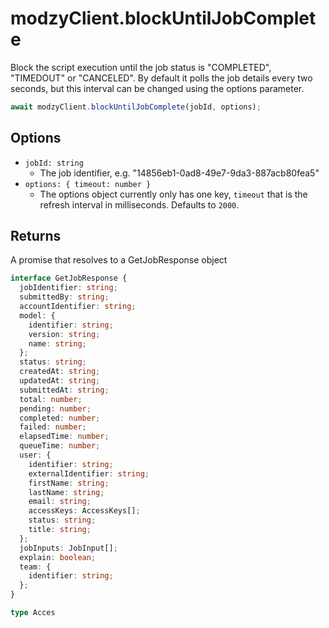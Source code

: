 # modzyClient.blockUntilJobComplete

Block the script execution until the job status is "COMPLETED", "TIMEDOUT" or "CANCELED". By default it polls the job details every two seconds, but this interval can be changed using the options parameter.

```javascript
await modzyClient.blockUntilJobComplete(jobId, options);
```

## Options

- `jobId: string`
  - The job identifier, e.g. "14856eb1-0ad8-49e7-9da3-887acb80fea5"
- `options: { timeout: number }`
  - The options object currently only has one key, `timeout` that is the refresh interval in milliseconds. Defaults to `2000`.

## Returns

A promise that resolves to a GetJobResponse object

```typescript
interface GetJobResponse {
  jobIdentifier: string;
  submittedBy: string;
  accountIdentifier: string;
  model: {
    identifier: string;
    version: string;
    name: string;
  };
  status: string;
  createdAt: string;
  updatedAt: string;
  submittedAt: string;
  total: number;
  pending: number;
  completed: number;
  failed: number;
  elapsedTime: number;
  queueTime: number;
  user: {
    identifier: string;
    externalIdentifier: string;
    firstName: string;
    lastName: string;
    email: string;
    accessKeys: AccessKeys[];
    status: string;
    title: string;
  };
  jobInputs: JobInput[];
  explain: boolean;
  team: {
    identifier: string;
  };
}

type Acces